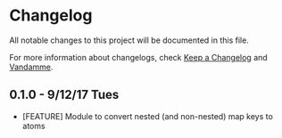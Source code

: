 # Changelog

All notable changes to this project will be documented in this file.

For more information about changelogs, check
[Keep a Changelog](http://keepachangelog.com) and
[Vandamme](http://tech-angels.github.io/vandamme).

## 0.1.0 - 9/12/17 Tues

* [FEATURE] Module to convert nested (and non-nested) map keys to atoms
